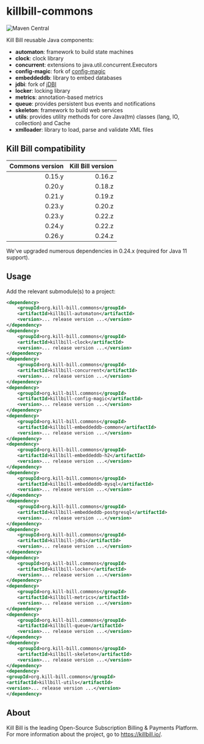 # killbill-commons
![Maven Central](https://img.shields.io/maven-central/v/org.kill-bill.commons/killbill-commons?color=blue&label=Maven%20Central)

Kill Bill reusable Java components:

* **automaton**: framework to build state machines
* **clock**: clock library
* **concurrent**: extensions to java.util.concurrent.Executors
* **config-magic**: fork of [config-magic](https://github.com/brianm/config-magic)
* **embeddeddb**: library to embed databases
* **jdbi**: fork of [jDBI](https://github.com/jdbi/jdbi)
* **locker**: locking library
* **metrics**: annotation-based metrics
* **queue**: provides persistent bus events and notifications
* **skeleton**: framework to build web services
* **utils**: provides utility methods for core Java(tm) classes (lang, IO, collection) and Cache
* **xmlloader**: library to load, parse and validate XML files

## Kill Bill compatibility

| Commons version | Kill Bill version |
| --------------: | ----------------: |
| 0.15.y          | 0.16.z            |
| 0.20.y          | 0.18.z            |
| 0.21.y          | 0.19.z            |
| 0.23.y          | 0.20.z            |
| 0.23.y          | 0.22.z            |
| 0.24.y          | 0.22.z            |
| 0.26.y          | 0.24.z            |

We've upgraded numerous dependencies in 0.24.x (required for Java 11 support).

## Usage

Add the relevant submodule(s) to a project:

```xml
<dependency>
    <groupId>org.kill-bill.commons</groupId>
    <artifactId>killbill-automaton</artifactId>
    <version>... release version ...</version>
</dependency>
<dependency>
    <groupId>org.kill-bill.commons</groupId>
    <artifactId>killbill-clock</artifactId>
    <version>... release version ...</version>
</dependency>
<dependency>
    <groupId>org.kill-bill.commons</groupId>
    <artifactId>killbill-concurrent</artifactId>
    <version>... release version ...</version>
</dependency>
<dependency>
    <groupId>org.kill-bill.commons</groupId>
    <artifactId>killbill-config-magic</artifactId>
    <version>... release version ...</version>
</dependency>
<dependency>
    <groupId>org.kill-bill.commons</groupId>
    <artifactId>killbill-embeddeddb-common</artifactId>
    <version>... release version ...</version>
</dependency>
<dependency>
    <groupId>org.kill-bill.commons</groupId>
    <artifactId>killbill-embeddeddb-h2</artifactId>
    <version>... release version ...</version>
</dependency>
<dependency>
    <groupId>org.kill-bill.commons</groupId>
    <artifactId>killbill-embeddeddb-mysql</artifactId>
    <version>... release version ...</version>
</dependency>
<dependency>
    <groupId>org.kill-bill.commons</groupId>
    <artifactId>killbill-embeddeddb-postgresql</artifactId>
    <version>... release version ...</version>
</dependency>
<dependency>
    <groupId>org.kill-bill.commons</groupId>
    <artifactId>killbill-jdbi</artifactId>
    <version>... release version ...</version>
</dependency>
<dependency>
    <groupId>org.kill-bill.commons</groupId>
    <artifactId>killbill-locker</artifactId>
    <version>... release version ...</version>
</dependency>
<dependency>
    <groupId>org.kill-bill.commons</groupId>
    <artifactId>killbill-metrics</artifactId>
    <version>... release version ...</version>
</dependency>
<dependency>
    <groupId>org.kill-bill.commons</groupId>
    <artifactId>killbill-queue</artifactId>
    <version>... release version ...</version>
</dependency>
<dependency>
    <groupId>org.kill-bill.commons</groupId>
    <artifactId>killbill-skeleton</artifactId>
    <version>... release version ...</version>
</dependency>
<dependency>
<groupId>org.kill-bill.commons</groupId>
<artifactId>killbill-utils</artifactId>
<version>... release version ...</version>
</dependency>
```

## About

Kill Bill is the leading Open-Source Subscription Billing & Payments Platform. For more information about the project, go to https://killbill.io/.
